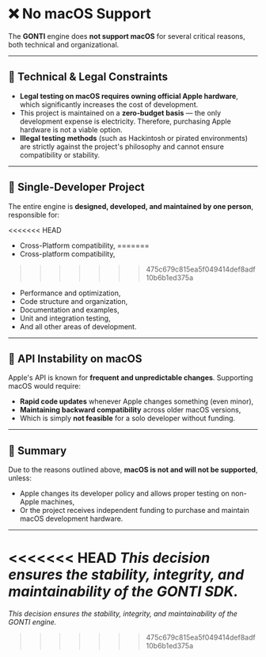 # ❌ No macOS Support

The **GONTI** engine does **not support macOS** for several critical reasons, both technical and organizational.

---

## 🛑 Technical & Legal Constraints

- **Legal testing on macOS requires owning official Apple hardware**, which significantly increases the cost of development.
- This project is maintained on a **zero-budget basis** — the only development expense is electricity. Therefore, purchasing Apple hardware is not a viable option.
- **Illegal testing methods** (such as Hackintosh or pirated environments) are strictly against the project's philosophy and cannot ensure compatibility or stability.

---

## 👤 Single-Developer Project

The entire engine is **designed, developed, and maintained by one person**, responsible for:

<<<<<<< HEAD
- Cross-Platform compatibility,
=======
- Cross-platform compatibility,
>>>>>>> 475c679c815ea5f049414def8adf10b6b1ed375a
- Performance and optimization,
- Code structure and organization,
- Documentation and examples,
- Unit and integration testing,
- And all other areas of development.

---

## 🔄 API Instability on macOS

Apple's API is known for **frequent and unpredictable changes**. Supporting macOS would require:

- **Rapid code updates** whenever Apple changes something (even minor),
- **Maintaining backward compatibility** across older macOS versions,
- Which is simply **not feasible** for a solo developer without funding.

---

## 📌 Summary

Due to the reasons outlined above, **macOS is not and will not be supported**, unless:

- Apple changes its developer policy and allows proper testing on non-Apple machines,
- Or the project receives independent funding to purchase and maintain macOS development hardware.

---

<<<<<<< HEAD
*This decision ensures the stability, integrity, and maintainability of the GONTI SDK.*
=======
*This decision ensures the stability, integrity, and maintainability of the GONTI engine.*
>>>>>>> 475c679c815ea5f049414def8adf10b6b1ed375a
